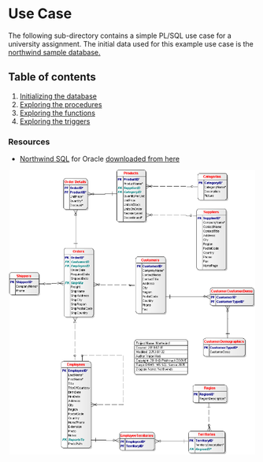 # Use Case

The following sub-directory contains a simple PL/SQL use case for a university assignment.
The initial data used for this example use case is the [northwind sample database.](#resources)

## Table of contents

1. [Initializing the database](./init/README.md)
2. [Exploring the procedures](./procedures/README.md)
3. [Exploring the functions](./functions/README.md)
4. [Exploring the triggers](./triggers/README.md)

### Resources

- [Northwind SQL](https://docs.yugabyte.com/preview/sample-data/northwind) for Oracle [downloaded from here](https://code.google.com/archive/p/northwindextended/)
<div align=center>
    <img src="../media/northwind.png" width="500">
</div>
